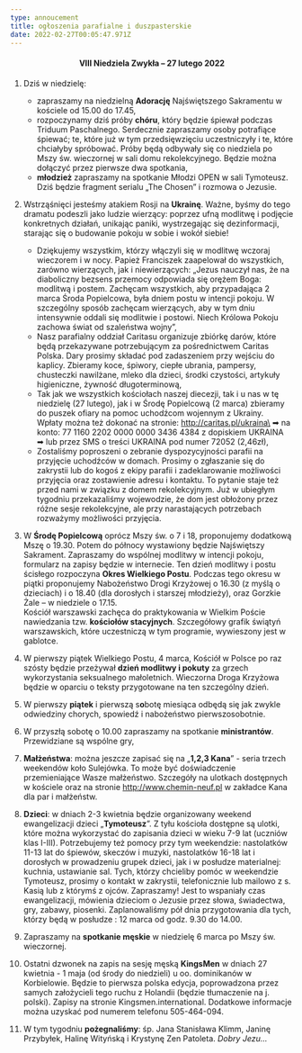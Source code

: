 ```yaml
---
type: annoucement
title: ogłoszenia parafialne i duszpasterskie
date: 2022-02-27T00:05:47.971Z
---
```

<!--StartFragment--><h4 style="text-align:center;">VIII Niedziela Zwykła – 27 lutego 2022</h4>

1. Dziś w niedzielę:

   * zapraszamy na niedzielną **Adorację** Najświętszego Sakramentu w kościele od 15.00 do 17.45,
   * rozpoczynamy dziś próby **chóru**, który będzie śpiewał podczas Triduum Paschalnego. Serdecznie zapraszamy osoby potrafiące śpiewać; te, które już w tym przedsięwzięciu uczestniczyły i te, które chciałyby spróbować. Próby będą odbywały się co niedziela po Mszy św. wieczornej w sali domu rekolekcyjnego. Będzie można dołączyć przez pierwsze dwa spotkania,
   * **młodzież** zapraszamy na spotkanie Młodzi OPEN w sali Tymoteusz. Dziś będzie fragment serialu „The Chosen” i rozmowa o Jezusie.
2. Wstrząśnięci jesteśmy atakiem Rosji na **Ukrainę**. Ważne, byśmy do tego dramatu podeszli jako ludzie wierzący: poprzez ufną modlitwę i podjęcie konkretnych działań, unikając paniki, wystrzegając się dezinformacji, starając się o budowanie pokoju w sobie i wokół siebie!

   * Dziękujemy wszystkim, którzy włączyli się w modlitwę wczoraj wieczorem i w nocy. Papież Franciszek zaapelował do wszystkich, zarówno wierzących, jak i niewierzących: „Jezus nauczył nas, że na diaboliczny bezsens przemocy odpowiada się orężem Boga: modlitwą i postem. Zachęcam wszystkich, aby przypadająca 2 marca Środa Popielcowa, była dniem postu w intencji pokoju. W szczególny sposób zachęcam wierzących, aby w tym dniu intensywnie oddali się modlitwie i postowi. Niech Królowa Pokoju zachowa świat od szaleństwa wojny”,
   * Nasz parafialny oddział Caritasu organizuje zbiórkę darów, które będą przekazywane potrzebującym za pośrednictwem Caritas Polska. Dary prosimy składać pod zadaszeniem przy wejściu do kaplicy. Zbieramy koce, śpiwory, ciepłe ubrania, pampersy, chusteczki nawilżane, mleko dla dzieci, środki czystości, artykuły higieniczne, żywność długoterminową,
   * Tak jak we wszystkich kościołach naszej diecezji, tak i u nas w tę niedzielę (27 lutego), jak i w Środę Popielcową (2 marca) zbieramy do puszek ofiary na pomoc uchodźcom wojennym z Ukrainy.\
     Wpłaty można też dokonać na stronie: http://caritas.pl/ukraina\
     ➡ na konto: 77 1160 2202 0000 0000 3436 4384 z dopiskiem UKRAINA\
     ➡ lub przez SMS o treści UKRAINA pod numer 72052 (2,46zł),
   * Zostaliśmy poproszeni o zebranie dyspozycyjności parafii na przyjęcie uchodźców w domach. Prosimy o zgłaszanie się do zakrystii lub do kogoś z ekipy parafii i zadeklarowanie możliwości przyjęcia oraz zostawienie adresu i kontaktu. To pytanie staje też przed nami w związku z domem rekolekcyjnym. Już w ubiegłym tygodniu przekazaliśmy wojewodzie, że dom jest obłożony przez różne sesje rekolekcyjne, ale przy narastających potrzebach rozważymy możliwości przyjęcia.
3. W **Środę Popielcową** oprócz Mszy św. o 7 i 18, proponujemy dodatkową Mszę o 19.30. Potem do północy wystawiony będzie Najświętszy Sakrament. Zapraszamy do wspólnej modlitwy w intencji pokoju, formularz na zapisy będzie w internecie. Ten dzień modlitwy i postu ścisłego rozpoczyna **Okres Wielkiego Postu**. Podczas tego okresu w piątki proponujemy Nabożeństwo Drogi Krzyżowej o 16.30 (z myślą o dzieciach) i o 18.40 (dla dorosłych i starszej młodzieży), oraz Gorzkie Żale – w niedziele o 17.15.\
   Kościół warszawski zachęca do praktykowania w Wielkim Poście nawiedzania tzw. **kościołów stacyjnych**. Szczegółowy grafik świątyń warszawskich, które uczestniczą w tym programie, wywieszony jest w gablotce.
4. W pierwszy piątek Wielkiego Postu, 4 marca, Kościół w Polsce po raz szósty będzie przeżywał **dzień modlitwy i pokuty** za grzech wykorzystania seksualnego małoletnich. Wieczorna Droga Krzyżowa będzie w oparciu o teksty przygotowane na ten szczególny dzień.
5. W pierwszy **piątek** i pierwszą s**o**botę miesiąca odbędą się jak zwykle odwiedziny chorych, spowiedź i nabożeństwo pierwszosobotnie.
6. W przyszłą sobotę o 10.00 zapraszamy na spotkanie **ministrantów**. Przewidziane są wspólne gry,
7. **Małżeństwa**: można jeszcze zapisać się na „**1,2,3 Kana**” - seria trzech weekendów koło Sulejówka. To może być doświadczenie przemieniające Wasze małżeństwo. Szczegóły na ulotkach dostępnych w kościele oraz na stronie <http://www.chemin-neuf.pl> w zakładce Kana dla par i małżeństw.
8. **Dzieci**: w dniach 2-3 kwietnia będzie organizowany weekend ewangelizacji dzieci „**Tymoteusz**”. Z tyłu kościoła dostępne są ulotki, które można wykorzystać do zapisania dzieci w wieku 7-9 lat (uczniów klas I-III). Potrzebujemy też pomocy przy tym weekendzie: nastolatków 11-13 lat do śpiewów, skeczów i muzyki, nastolatków 16-18 lat i dorosłych w prowadzeniu grupek dzieci, jak i w posłudze materialnej: kuchnia, ustawianie sal. Tych, którzy chcieliby pomóc w weekendzie Tymoteusz, prosimy o kontakt w zakrystii, telefonicznie lub mailowo z s. Kasią lub z którymś z ojców. Zapraszamy! Jest to wspaniały czas ewangelizacji, mówienia dzieciom o Jezusie przez słowa, świadectwa, gry, zabawy, piosenki. Zaplanowaliśmy pół dnia przygotowania dla tych, którzy będą w posłudze : 12 marca od godz. 9.30 do 14.00.
9. Zapraszamy na **spotkanie męskie** w niedzielę 6 marca po Mszy św. wieczornej.
10. Ostatni dzwonek na zapis na sesję męską **KingsMen** w dniach 27 kwietnia - 1 maja (od środy do niedzieli) u oo. dominikanów w Korbielowie. Będzie to pierwsza polska edycja, poprowadzona przez samych założycieli tego ruchu z Holandii (będzie tłumaczenie na j. polski). Zapisy na stronie Kingsmen.international. Dodatkowe informacje można uzyskać pod numerem telefonu 505-464-094.
11. W tym tygodniu **pożegnaliśmy**: śp. Jana Stanisława Klimm, Janinę Przybyłek, Halinę Wityńską i Krystynę Zen Patoleta. *Dobry Jezu…*

<!--EndFragment-->